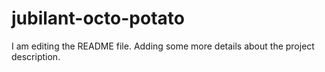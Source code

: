 # jubilant-octo-potato

I am editing the README file. Adding some more details about the project description.
